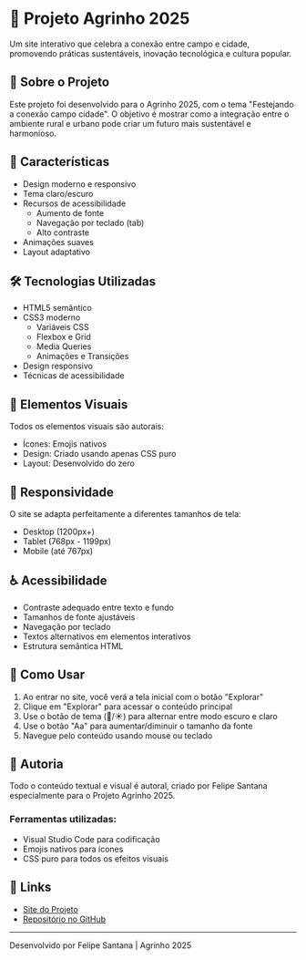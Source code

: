 # 🌾 Projeto Agrinho 2025

Um site interativo que celebra a conexão entre campo e cidade, promovendo práticas sustentáveis, inovação tecnológica e cultura popular.

## 🎯 Sobre o Projeto

Este projeto foi desenvolvido para o Agrinho 2025, com o tema "Festejando a conexão campo cidade". O objetivo é mostrar como a integração entre o ambiente rural e urbano pode criar um futuro mais sustentável e harmonioso.

## 🌟 Características

- Design moderno e responsivo
- Tema claro/escuro
- Recursos de acessibilidade
  - Aumento de fonte
  - Navegação por teclado (tab)
  - Alto contraste
- Animações suaves
- Layout adaptativo

## 🛠️ Tecnologias Utilizadas

- HTML5 semântico
- CSS3 moderno
  - Variáveis CSS
  - Flexbox e Grid
  - Media Queries
  - Animações e Transições
- Design responsivo
- Técnicas de acessibilidade

## 🎨 Elementos Visuais

Todos os elementos visuais são autorais:
- Ícones: Emojis nativos
- Design: Criado usando apenas CSS puro
- Layout: Desenvolvido do zero

## 📱 Responsividade

O site se adapta perfeitamente a diferentes tamanhos de tela:
- Desktop (1200px+)
- Tablet (768px - 1199px)
- Mobile (até 767px)

## ♿ Acessibilidade

- Contraste adequado entre texto e fundo
- Tamanhos de fonte ajustáveis
- Navegação por teclado
- Textos alternativos em elementos interativos
- Estrutura semântica HTML

## 🚀 Como Usar

1. Ao entrar no site, você verá a tela inicial com o botão "Explorar"
2. Clique em "Explorar" para acessar o conteúdo principal
3. Use o botão de tema (🌙/☀️) para alternar entre modo escuro e claro
4. Use o botão "Aa" para aumentar/diminuir o tamanho da fonte
5. Navegue pelo conteúdo usando mouse ou teclado

## 📝 Autoria

Todo o conteúdo textual e visual é autoral, criado por Felipe Santana especialmente para o Projeto Agrinho 2025.

### Ferramentas utilizadas:
- Visual Studio Code para codificação
- Emojis nativos para ícones
- CSS puro para todos os efeitos visuais

## 🔗 Links

- [Site do Projeto]( https://s4ntana07.github.io/projeto-agrinho-2025/)
- [Repositório no GitHub](https://github.com/s4ntana07/projeto-agrinho-2025)

---

Desenvolvido por Felipe Santana | Agrinho 2025 
